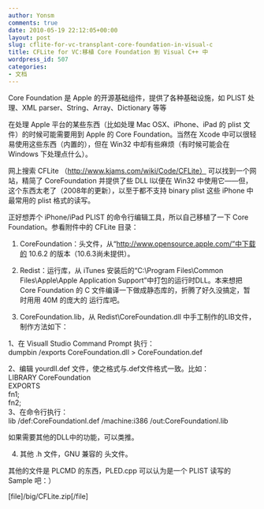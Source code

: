 ```yaml
---
author: Yonsm
comments: true
date: 2010-05-19 22:12:05+00:00
layout: post
slug: cflite-for-vc-transplant-core-foundation-in-visual-c
title: CFLite for VC:移植 Core Foundation 到 Visual C++ 中
wordpress_id: 507
categories:
- 文档
---
```


Core Foundation 是 Apple 的开源基础组件，提供了各种基础设施，如 PLIST 处理、XML parser、String、Array、Dictionary 等等  
  
在处理 Apple 平台的某些东西（比如处理 Mac OSX、iPhone、iPad 的 plist 文件）的时候可能需要用到 Apple 的 Core Foundation。当然在 Xcode 中可以很轻易使用这些东西（内置的），但在 Win32 中却有些麻烦（有时候可能会在 Windows 下处理点什么）。  
  
网上搜索 CFLite （http://www.kjams.com/wiki/Code/CFLite） 可以找到一个网站，精简了 CoreFoundation 并提供了些 DLL l以便在 Win32 中使用它——但，这个东西太老了（2008年的更新），以至于都不支持 binary plist 这些 iPhone 中最常用的 plist 格式的读写。  
  
正好想弄个 iPhone/iPad  PLIST 的命令行编辑工具，所以自己移植了一下 Core Foundation。<!-- more -->参看附件中的 CFLite 目录：  
  
1. CoreFoundation：头文件，从“http://www.opensource.apple.com/”中下载的 10.6.2 的版本（10.6.3尚未提供）。  
  
2. Redist：运行库，从 iTunes 安装后的“C:\Program Files\Common Files\Apple\Apple Application Support”中打包的运行时DLL。本来想把 Core Foundation 的 C 文件编译一下做成静态库的，折腾了好久没搞定，暂时用用 40M 的庞大的 运行库吧。  
  
3. CoreFoundation.lib，从 Redist\CoreFoundation.dll 中手工制作的LIB文件，制作方法如下：  
  


  
 1、在 Visuall Studio Command Prompt 执行：     
 dumpbin   /exports   CoreFoundation.dll   >   CoreFoundation.def     
     
 2、编辑   yourdll.def   文件，使之格式与.def文件格式一致。比如：     
 LIBRARY CoreFoundation    
 EXPORTS  
               fn1;     
               fn2;     
 3、在命令行执行：     
 lib   /def:CoreFoundationl.def   /machine:i386   /out:CoreFoundationl.lib  


  
  
如果需要其他的DLL中的功能，可以类推。  
  
4. 其他 .h 文件，GNU 兼容的 头文件。  
  
其他的文件是 PLCMD 的东西，PLED.cpp 可以认为是一个 PLIST 读写的 Sample 吧：）  
  
[file]/big/CFLite.zip[/file]  

